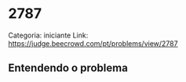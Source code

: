 # 2787

Categoria: iniciante
Link: https://judge.beecrowd.com/pt/problems/view/2787
## Entendendo o problema

